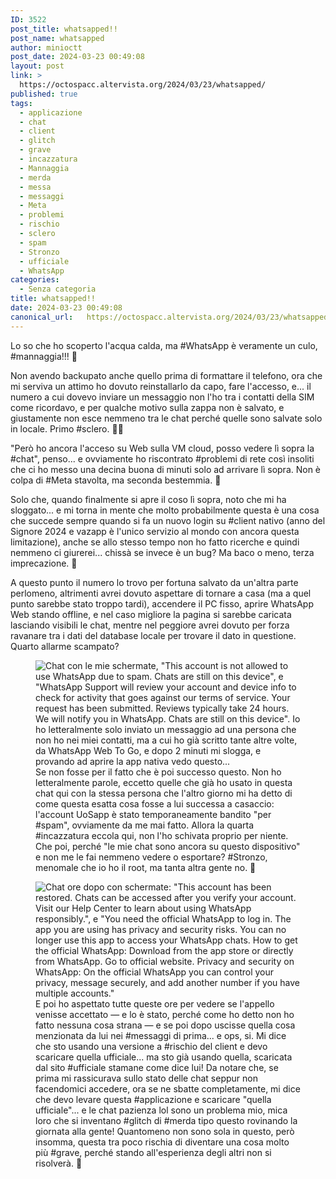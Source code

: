 ```yaml
---
ID: 3522
post_title: whatsapped!!
post_name: whatsapped
author: minioctt
post_date: 2024-03-23 00:49:08
layout: post
link: >
  https://octospacc.altervista.org/2024/03/23/whatsapped/
published: true
tags:
  - applicazione
  - chat
  - client
  - glitch
  - grave
  - incazzatura
  - Mannaggia
  - merda
  - messa
  - messaggi
  - Meta
  - problemi
  - rischio
  - sclero
  - spam
  - Stronzo
  - ufficiale
  - WhatsApp
categories:
  - Senza categoria
title: whatsapped!!
date: 2024-03-23 00:49:08
canonical_url:   https://octospacc.altervista.org/2024/03/23/whatsapped/
---
```

<!-- wp:paragraph -->
<p>Lo so che ho scoperto l'acqua calda, ma #WhatsApp è veramente un culo, #mannaggia!!! 🎃</p>
<!-- /wp:paragraph -->

<!-- wp:paragraph -->
<p>Non avendo backupato anche quello prima di formattare il telefono, ora che mi serviva un attimo ho dovuto reinstallarlo da capo, fare l'accesso, e... il numero a cui dovevo inviare un messaggio non l'ho tra i contatti della SIM come ricordavo, e per qualche motivo sulla zappa non è salvato, e giustamente non esce nemmeno tra le chat perché quelle sono salvate solo in locale. Primo #sclero. 🤹‍♀️</p>
<!-- /wp:paragraph -->

<!-- wp:paragraph -->
<p>"Però ho ancora l'acceso su Web sulla VM cloud, posso vedere lì sopra la #chat", penso... e ovviamente ho riscontrato #problemi di rete così insoliti che ci ho messo una decina buona di minuti solo ad arrivare lì sopra. Non è colpa di #Meta stavolta, ma seconda bestemmia. 🎳</p>
<!-- /wp:paragraph -->

<!-- wp:paragraph -->
<p>Solo che, quando finalmente si apre il coso lì sopra, noto che mi ha sloggato... e mi torna in mente che molto probabilmente questa è una cosa che succede sempre quando si fa un nuovo login su #client nativo (anno del Signore 2024 e vazapp è l'unico servizio al mondo con ancora questa limitazione), anche se allo stesso tempo non ho fatto ricerche e quindi nemmeno ci giurerei... chissà se invece è un bug? Ma baco o meno, terza imprecazione. 🎈</p>
<!-- /wp:paragraph -->

<!-- wp:paragraph -->
<p>A questo punto il numero lo trovo per fortuna salvato da un'altra parte perlomeno, altrimenti avrei dovuto aspettare di tornare a casa (ma a quel punto sarebbe stato troppo tardi), accendere il PC fisso, aprire WhatsApp Web stando offline, e nel caso migliore la pagina si sarebbe caricata lasciando visibili le chat, mentre nel peggiore avrei dovuto per forza ravanare tra i dati del database locale per trovare il dato in questione. Quarto allarme scampato?</p>
<!-- /wp:paragraph -->

<!-- wp:paragraph -->
<p></p>
<!-- /wp:paragraph -->

<!-- wp:image {"id":3537,"sizeSlug":"full","linkDestination":"none"} -->
<figure class="wp-block-image size-full"><img src="{{site.cdnurl}}/assets/uploads/2024/03/image-12.png" alt="Chat con le mie schermate, &quot;This account is not allowed to use WhatsApp due to spam. Chats are still on this device&quot;, e &quot;WhatsApp Support will review your account and device info to check for activity that goes against our terms of service. Your request has been submitted. Reviews typically take 24 hours. We will notify you in WhatsApp. Chats are still on this device&quot;. Io ho letteralmente solo inviato un messaggio ad una persona che non ho nei miei contatti, ma a cui ho già scritto tante altre volte, da WhatsApp Web To Go, e dopo 2 minuti mi slogga, e provando ad aprire la app nativa vedo questo..." class="wp-image-3537"/><figcaption class="wp-element-caption">Se non fosse per il fatto che è poi successo questo. Non ho letteralmente parole, eccetto quelle che già ho usato in questa chat qui con la stessa persona che l'altro giorno mi ha detto di come questa esatta cosa fosse a lui successa a casaccio: l'account UoSapp è stato temporaneamente bandito "per #spam", ovviamente da me mai fatto. Allora la quarta #incazzatura eccola qui, non l'ho schivata proprio per niente. Che poi, perché "le mie chat sono ancora su questo dispositivo" e non me le fai nemmeno vedere o esportare? #Stronzo, menomale che io ho il root, ma tanta altra gente no. 🥴</figcaption></figure>
<!-- /wp:image -->

<!-- wp:image {"id":3538,"sizeSlug":"full","linkDestination":"none"} -->
<figure class="wp-block-image size-full"><img src="{{site.cdnurl}}/assets/uploads/2024/03/image-13.png" alt="Chat ore dopo con schermate: &quot;This account has been restored. Chats can be accessed after you verify your account. Visit our Help Center to learn about using WhatsApp responsibly.&quot;, e &quot;You need the official WhatsApp to log in. The app you are using has privacy and security risks. You can no longer use this app to access your WhatsApp chats. How to get the official WhatsApp: Download from the app store or directly from WhatsApp. Go to official website. Privacy and security on WhatsApp: On the official WhatsApp you can control your privacy, message securely, and add another number if you have multiple accounts.&quot;" class="wp-image-3538"/><figcaption class="wp-element-caption">E poi ho aspettato tutte queste ore per vedere se l'appello venisse accettato — e lo è stato, perché come ho detto non ho fatto nessuna cosa strana — e se poi dopo uscisse quella cosa menzionata da lui nei #messaggi di prima... e ops, si. Mi dice che sto usando una versione a #rischio del client e devo scaricare quella ufficiale... ma sto già usando quella, scaricata dal sito #ufficiale stamane come dice lui! Da notare che, se prima mi rassicurava sullo stato delle chat seppur non facendomici accedere, ora se ne sbatte completamente, mi dice che devo levare questa #applicazione e scaricare "quella ufficiale"... e le chat pazienza lol sono un problema mio, mica loro che si inventano #glitch di #merda tipo questo rovinando la giornata alla gente! Quantomeno non sono sola in questo, però insomma, questa tra poco rischia di diventare una cosa molto più #grave, perché stando all'esperienza degli altri non si risolverà. 🥰</figcaption></figure>
<!-- /wp:image -->